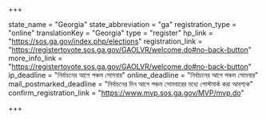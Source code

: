 +++

state_name = "Georgia"
state_abbreviation = "ga"
registration_type = "online"
translationKey = "Georgia"
type = "register"
hp_link = "https://sos.ga.gov/index.php/elections"
registration_link = "https://registertovote.sos.ga.gov/GAOLVR/welcome.do#no-back-button"
more_info_link = "https://registertovote.sos.ga.gov/GAOLVR/welcome.do#no-back-button"
ip_deadline = "নির্বাচনের আগে পঞ্চম সোমবার"
online_deadline = "নির্বাচনের আগে পঞ্চম সোমবার"
mail_postmarked_deadline = "নির্বাচনের দিন আগে পঞ্চম সোমবারের মধ্যে পোস্টমার্ক করা আবশ্যক"
confirm_registration_link = "https://www.mvp.sos.ga.gov/MVP/mvp.do"

+++